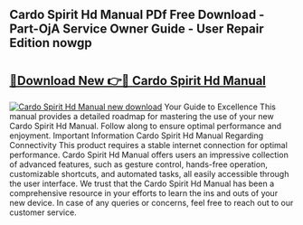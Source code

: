 ## Cardo Spirit Hd Manual PDf Free Download - Part-OjA Service Owner Guide - User Repair Edition nowgp

# <h2><a href="http://cf21130.oget.top/?id=Cardo+Spirit+Hd+Manual">🔗Download New 👉🔴 Cardo Spirit Hd Manual</a></h2>

[![Cardo Spirit Hd Manual new download](https://i.imgur.com/5g1atiW.png)](http://cf21130.oget.top/?id=Cardo+Spirit+Hd+Manual)
Your Guide to Excellence This manual provides a detailed roadmap for mastering the use of your new Cardo Spirit Hd Manual. Follow along to ensure optimal performance and enjoyment. Important Information Cardo Spirit Hd Manual Regarding Connectivity This product requires a stable internet connection for optimal performance. Cardo Spirit Hd Manual offers users an impressive collection of advanced features, such as gesture control, hands-free operation, customizable shortcuts, and automated tasks, all easily accessible through the user interface. We trust that the Cardo Spirit Hd Manual has been a comprehensive resource in your efforts to learn the ins and outs of your new device. In case of any queries or concerns, feel free to reach out to our customer service.
